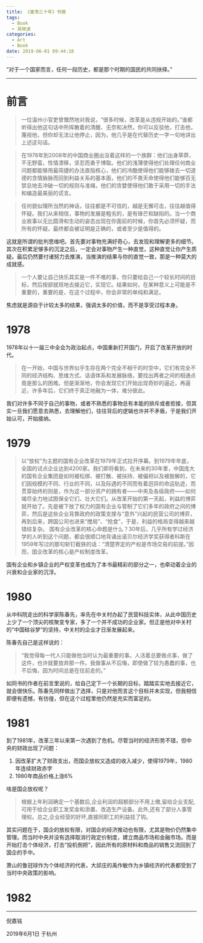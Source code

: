 ```yaml
---
title: 《激荡三十年》书摘
tags:
  - Book
  - 吴晓波
categories:
  - Art
  - Book
date: 2019-06-01 09:44:18
---
```


“对于一个国家而言，任何一段历史，都是那个时期的国民的共同抉择。”

<!-- more -->

***

# 前言

>一位温州小官吏曾慨然地对我说，“很多时候，改革是从违规开始的。”谁都听得出他这句话中所挥散着的清醒、无奈和决然，你可以反驳他，打击他，蔑视他，但你却无法让他停止，因为，他几乎是在代替历史一字一句地讲出上述这句话。

>在1978年到2008年的中国商业圈出没着这样的一个族群：他们出身草莽，不无野蛮，性情漂移，坚忍而勇于博取。他们的浅薄使得他们处理任何商业问题都能够用最简捷的办法直指核心，他们的冷酷使得他们能够拨去一切道德的含情脉脉而回到利益关系的基本面，他们的不畏天命使得他们能够百无禁忌地去冲破一切的规则与准绳，他们的贪婪使得他们敢于采用一切的手法和编造最美丽的谎言。

>任何貌似理所当然的神话，往往都是不可信的，越是无懈可击，往往越值得怀疑。我们从来相信，事物的发展是粗劣的，是有锋芒和缺陷的。当一个商业故事以无比圆滑和生动的姿态出现在你面前的时候，你首先必须怀疑，而所有的怀疑，最终都会被证明是正确的，或者至少是值得的。

这就是所谓的批判思维吧。首先要对事物充满好奇心，去发现和理解更多的细节。其次在积累足够多的沉淀之后，一定会对事物产生一种直觉，这种直觉让你产生质疑。最后仍然要付诸努力去推演，当推演的结果与你的直觉一致，那是一种莫大的成就感。

>一个人要让自己快乐其实是一件不难的事，你只要给自己一个较长时间的目标，然后按部就班地去接近它，实现它。结果如何，在某种意义上可能是不重要的，重要的是，在这个过程中，你会非常的单纯和满足。

焦虑就是源自于计较太多的结果，强调太多的价值，而不是享受过程本身。

# 1978

1978年以十一届三中全会为政治起点，中国重新打开国门，开启了改革开放的时代。

>在一开始，中国与世界似乎生存在两个完全不相干的时空中，它们有完全不同的经济结构、思维方式、话语体系和发展脉络，要找出两者之间的相通点竟是那么的困难。但是渐渐地，你会发现它们开始出现奇妙的逼近，再逼近，许多年后，它们终于真正地融为一体，难分彼此。

我们对许多不同于自己的事物，或者不熟悉的事物总有本能的排斥或者拒接，但其实一旦我们愿意去熟悉，去理解他们，往往背后的逻辑也许并不矛盾，于是我们开始认可，开始接纳。

# 1979

>以“放权”为主题的国有企业改革在1979年正式拉开序幕。到1979年年底，全国的试点企业达到4200家。我们即将看到，在未来的30年里，中国庞大的国有企业集团是如何被松绑、被打散、被扶持、被偏袒以及被肢解的，它们因规模的不同、行业的不同，以及际遇的不同而有着迥异的命运轨迹，而贯穿始终的则是，作为这一部分资产的拥有者——中央及各级政府——如何竭尽全力地试图保全它们、壮大它们。从改革开始的第一天起，利益的博弈就开始了。先是被下放了权力的国有企业与管制了它们多年的政府之间的博弈，然后是这些企业背靠政府的政策支撑与“意外”兴起的民营公司的博弈，再到后来，跨国公司也进来“搅局”、“抢食”，于是，利益的格局变得越来越错综复杂。
国有企业改革的核心命题是什么？30年后，几乎所有学过经济学的人听到这个问题，都会很顺口地背诵出诺贝尔经济学奖获得者科斯在1959年写过的那句斩钉截铁的话：“清楚界定的产权是市场交易的前提。”因而，国企改革的核心是产权制度改革。

国有企业和乡镇企业的产权变革也成为了本书最精彩的部分之一，也牵动着企业的兴衰和企业家的沉浮。

# 1980
从中科院走出的科学家陈春先，率先在中关村办起了民营科技实体，从此中国历史上少了一个顶尖的核聚变专家，多了一个并不成功的企业家。但正是他对中关村的“中国硅谷梦”的坚持，中关村的企业才日渐发展起来。

陈春先自己是这样说的：
>“我觉得每一代人只能做他当时认为最重要的事。人活着总要做点事，做了这件，也许就要放弃那一件。我做事从不后悔，即使做了较为愚蠢的事，也不后悔，因为时间总是在往前走的。”

如同书的作者在前言里说的，给自己定下一个长期的目标，踏踏实实地去接近它，就会很快乐。陈春先同样做出了选择，只是对他而言这个目标并未实现，但我相信即便有遗憾，有彷徨，但在这个过程里他仍然是充实而富足的。

# 1981
到了1981年，改革三年以来第一次遇到了危机。尽管当时的经济形势不错，但中央的财政出现了问题：
1. 因改革扩大了财政支出，而国企放权又造成的收入减少，使得1979年，1980年连续财政赤字
2. 1980年商品价格上涨6%

啥是国企放权呢？
>根据上年利润确定一个基数后,企业利润的超额部分不用上缴,留给企业支配,可用于给企业职工发奖金和添置、改造生产设备。此外,还有了部分人事管理权。总之,企业经营的好坏,直接同职工的利益挂了钩。

其实问题在于，国企的放权有限，对国企的经济推动也有限，尤其是物价仍然集中管理。而当时中央并没有选择取消行政定价制度，建立商品市场和金融市场。而是开始打击个体经济，打击“投机倒把”，因此所有的原材料和商品的销售又流回到了国企的手中。

萧山的鲁冠球作为个体经济的代表，大邱庄的禹作敏作为乡镇经济的代表都受到了当时中央政策的影响。

# 1982


***

倪嘉铭

2019年6月1日 于杭州




















